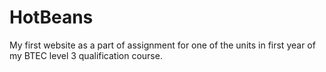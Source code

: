 # HotBeans
My first website as a part of assignment for one of the units in first year of my BTEC level 3 qualification course.  

